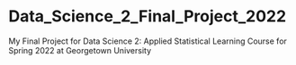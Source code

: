 # Data_Science_2_Final_Project_2022
My Final Project for Data Science 2: Applied Statistical Learning Course for Spring 2022 at Georgetown University
